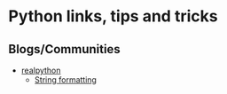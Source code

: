 # Python links, tips and tricks

## Blogs/Communities

* [realpython](https://realpython.com/)
  * [String formatting](https://realpython.com/python-string-formatting/)
